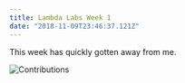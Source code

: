 ```yaml
---
title: Lambda Labs Week 1
date: "2018-11-09T23:46:37.121Z"
---
```


This week has quickly gotten away from me.

![Contributions](./salty_egg.jpeg)

